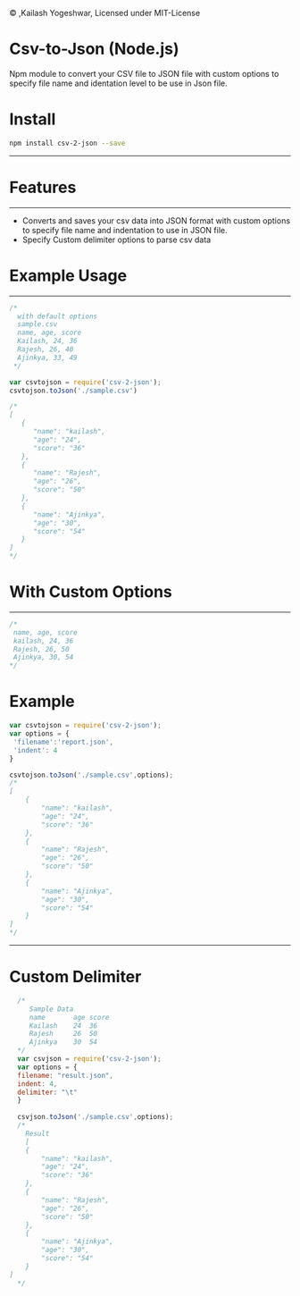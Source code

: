&copy; ,Kailash Yogeshwar, Licensed under MIT-License
# Csv-to-Json (Node.js)
  Npm module to convert your CSV file to JSON file with custom options to specify file   name and identation level to be use in Json file.
# Install
```bash
npm install csv-2-json --save
```
----------
# Features
----------
* Converts and saves your csv data into JSON format with custom options to specify file name and indentation to use in JSON file.
* Specify Custom delimiter options to parse csv data

# Example Usage
----------
```javascript
/*
  with default options
  sample.csv 
  name, age, score
  Kailash, 24, 36
  Rajesh, 26, 40
  Ajinkya, 33, 49
 */

var csvtojson = require('csv-2-json');
csvtojson.toJson('./sample.csv')

/*
[
   {
      "name": "kailash",
      "age": "24",
      "score": "36"
   },
   {
      "name": "Rajesh",
      "age": "26",
      "score": "50"
   },
   {
      "name": "Ajinkya",
      "age": "30",
      "score": "54"
   }
]
*/
```

# With Custom Options
--------------------
```javascript
/*
 name, age, score
 kailash, 24, 36
 Rajesh, 26, 50
 Ajinkya, 30, 54
*/
```
# Example
``` javascript
var csvtojson = require('csv-2-json');
var options = {
 'filename':'report.json',
 'indent': 4
}

csvtojson.toJson('./sample.csv',options);
/*
[
    {
        "name": "kailash",
        "age": "24",
        "score": "36"
    },
    {
        "name": "Rajesh",
        "age": "26",
        "score": "50"
    },
    {
        "name": "Ajinkya",
        "age": "30",
        "score": "54"
    }
]
*/
```
----------
# Custom Delimiter
```javascript
  /*
     Sample Data
     name       age score
     Kailash    24  36
     Rajesh     26  50
     Ajinkya    30  54
  */
  var csvjson = require('csv-2-json');
  var options = {
  filename: "result.json",
  indent: 4,
  delimiter: "\t"
  }
  
  csvjson.toJson('./sample.csv',options);
  /*
    Result
    [
    {
        "name": "kailash",
        "age": "24",
        "score": "36"
    },
    {
        "name": "Rajesh",
        "age": "26",
        "score": "50"
    },
    {
        "name": "Ajinkya",
        "age": "30",
        "score": "54"
    }
]
  */